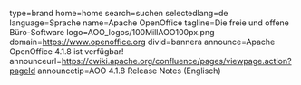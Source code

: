 type=brand
home=home
search=suchen
selectedlang=de
language=Sprache
name=Apache OpenOffice
tagline=Die freie und offene Büro-Software
logo=AOO_logos/100MillAOO100px.png
domain=https://www.openoffice.org
divid=bannera
announce=Apache OpenOffice 4.1.8 ist verfügbar!
announceurl=https://cwiki.apache.org/confluence/pages/viewpage.action?pageId
announcetip=AOO 4.1.8 Release Notes (Englisch)
~~~~~~

